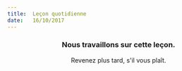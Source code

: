 ```yaml
---
title:  Leçon quotidienne
date:   16/10/2017
---
```


### <center>Nous travaillons sur cette leçon.</center>
<center>Revenez plus tard, s'il vous plaît.</center>